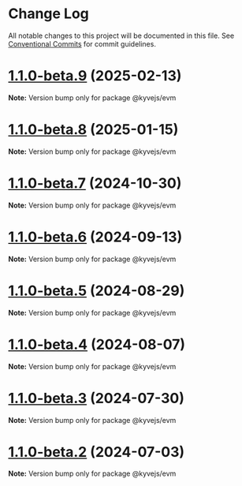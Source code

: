 # Change Log

All notable changes to this project will be documented in this file.
See [Conventional Commits](https://conventionalcommits.org) for commit guidelines.

# [1.1.0-beta.9](https://github.com/KYVENetwork/kyvejs/compare/@kyvejs/evm@1.1.0-beta.8...@kyvejs/evm@1.1.0-beta.9) (2025-02-13)

**Note:** Version bump only for package @kyvejs/evm

# [1.1.0-beta.8](https://github.com/KYVENetwork/kyvejs/compare/@kyvejs/evm@1.1.0-beta.7...@kyvejs/evm@1.1.0-beta.8) (2025-01-15)

**Note:** Version bump only for package @kyvejs/evm

# [1.1.0-beta.7](https://github.com/KYVENetwork/kyvejs/compare/@kyvejs/evm@1.1.0-beta.6...@kyvejs/evm@1.1.0-beta.7) (2024-10-30)

**Note:** Version bump only for package @kyvejs/evm

# [1.1.0-beta.6](https://github.com/KYVENetwork/kyvejs/compare/@kyvejs/evm@1.1.0-beta.5...@kyvejs/evm@1.1.0-beta.6) (2024-09-13)

**Note:** Version bump only for package @kyvejs/evm

# [1.1.0-beta.5](https://github.com/KYVENetwork/kyvejs/compare/@kyvejs/evm@1.1.0-beta.4...@kyvejs/evm@1.1.0-beta.5) (2024-08-29)

**Note:** Version bump only for package @kyvejs/evm

# [1.1.0-beta.4](https://github.com/KYVENetwork/kyvejs/compare/@kyvejs/evm@1.1.0-beta.3...@kyvejs/evm@1.1.0-beta.4) (2024-08-07)

**Note:** Version bump only for package @kyvejs/evm

# [1.1.0-beta.3](https://github.com/KYVENetwork/kyvejs/compare/@kyvejs/evm@1.1.0-beta.2...@kyvejs/evm@1.1.0-beta.3) (2024-07-30)

**Note:** Version bump only for package @kyvejs/evm

# [1.1.0-beta.2](https://github.com/KYVENetwork/kyvejs/compare/@kyvejs/evm@1.0.0-beta.27...@kyvejs/evm@1.1.0-beta.2) (2024-07-03)

**Note:** Version bump only for package @kyvejs/evm
